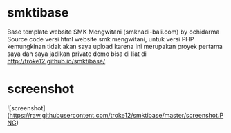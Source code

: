 # smktibase
Base template website SMK Mengwitani (smknadi-bali.com) by ochidarma
Source code versi html website smk mengwitani, 
untuk versi PHP kemungkinan tidak akan saya upload karena ini merupakan proyek pertama saya dan saya jadikan private
demo bisa di liat di http://troke12.github.io/smktibase/

# screenshot
![screenshot] (https://raw.githubusercontent.com/troke12/smktibase/master/screenshot.PNG)

